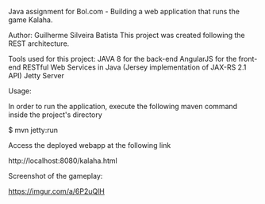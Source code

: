 Java assignment for Bol.com - Building a web application that runs the game Kalaha.

Author: Guilherme Silveira Batista
This project was created following the REST architecture.

Tools used for this project:
JAVA 8 for the back-end
AngularJS for the front-end
RESTful Web Services in Java (Jersey implementation of JAX-RS 2.1 API)
Jetty Server

Usage:

In order to run the application, execute the following maven command inside the project's directory

$ mvn jetty:run

Access the deployed webapp at the following link

http://localhost:8080/kalaha.html

Screenshot of the gameplay:

https://imgur.com/a/6P2uQlH


